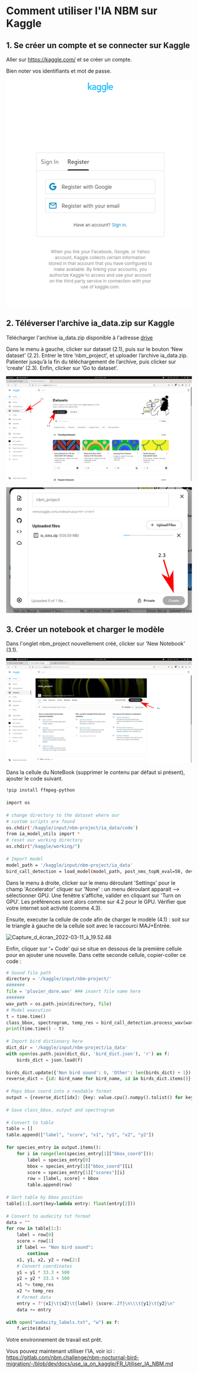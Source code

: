 # Comment utiliser l'IA NBM sur Kaggle

## 1. Se créer un compte et se connecter sur Kaggle

Aller sur https://kaggle.com/ et se créer un compte.

Bien noter vos identifiants et mot de passe.

![](./000_kaggle_login.png)

## 2. Téléverser l’archive ia_data.zip sur Kaggle

Télécharger l'archive ia\_data.zip disponible à l'adresse [drive](https://drive.google.com/drive/folders/15k_wi3ci1QbVysdBDAmXE_ZGj4NnXmk1?usp=sharing)

Dans le menu à gauche, clicker sur dataset (2.1), puis sur le bouton ‘New dataset’ (2.2).
Entrer le titre ‘nbm_project’, et uploader l’archive ia_data.zip.
Patienter jusqu’à la fin du téléchargement de l’archive, puis clicker sur ‘create’ (2.3).
Enfin, clicker sur ‘Go to dataset’.

![](./002_create_new_dataset_button.png)

![](./003_upload_dataset.png)

## 3. Créer un notebook et charger le modèle

Dans l'onglet nbm_project nouvellement créé, clicker sur 'New Notebook' (3.1).

![](./004_create_new_notebook.png)

Dans la cellule du NoteBook (supprimer le contenu par défaut si présent), ajouter le code suivant.

```bash
!pip install ffmpeg-python

import os

# change directory to the dataset where our
# custom scripts are found
os.chdir('/kaggle/input/nbm-project/ia_data/code')
from ia_model_utils import *
# reset our working directory
os.chdir("/kaggle/working/")

# Import model
model_path = '/kaggle/input/nbm-project/ia_data'
bird_call_detection = load_model(model_path, post_nms_topN_eval=50, device='cuda')
```

Dans le menu à droite, clicker sur le menu déroulant 'Settings' pour le champ 'Accelerator' cliquer sur 'None' : un menu déroulant apparait --> sélectionner GPU. Une fenêtre s'affiche, valider en cliquant sur 'Turn on GPU'. Les préférences sont alors comme sur 4.2 pour le GPU. Vérifier que votre internet soit activité (comme 4.3).

Ensuite, executer la cellule de code afin de charger le modèle (4.1) : soit sur le triangle à gauche de la cellule soit avec le raccourci MAJ+Entrée. 

![Capture_d_écran_2022-03-11_à_19.52.48](/uploads/a4924d0e4b9974546a34960dce1e7307/Capture_d_écran_2022-03-11_à_19.52.48.png)

Enfin, cliquer sur '+ Code' qui se situe en dessous de la première cellule pour en ajouter une nouvelle. Dans cette seconde cellule, copier-coller ce code : 

```python
# Sound file path
directory = '/kaggle/input/nbm-project/'
#######
file = 'pluvier_dore.wav' ### insert file name here
#######
wav_path = os.path.join(directory, file)
# Model execution
t = time.time()
class_bbox, spectrogram, temp_res = bird_call_detection.process_wav(wav_path, min_score=0.5)
print(time.time() - t)

# Import bird dictionary here
dict_dir = '/kaggle/input/nbm-project/ia_data'
with open(os.path.join(dict_dir, 'bird_dict.json'), 'r') as f:
    birds_dict = json.load(f)

birds_dict.update({'Non bird sound': 0, 'Other': len(birds_dict) + 1})
reverse_dict = {id: bird_name for bird_name, id in birds_dict.items()}

# Maps bbox coord into a readable format
output = {reverse_dict[idx]: {key: value.cpu().numpy().tolist() for key, value in class_bbox[str(idx)].items()} for idx in range(len(reverse_dict)) if len(class_bbox[str(idx)]['bbox_coord']) > 0}

# Save class_bbox, output and spectrogram

# Convert to table
table = []
table.append(["label", "score", "x1", "y1", "x2", "y2"])

for species_entry in output.items():
    for i in range(len(species_entry[1]["bbox_coord"])):
        label = species_entry[0]
        bbox = species_entry[1]["bbox_coord"][i]
        score = species_entry[1]["scores"][i]
        row = [label, score] + bbox
        table.append(row)

# Sort table by bbox position
table[1:].sort(key=lambda entry: float(entry[2]))

# Convert to audacity txt format
data = ""
for row in table[1:]:
    label = row[0]
    score = row[1]
    if label == "Non bird sound":
        continue
    x1, y1, x2, y2 = row[2:]
    # Convert coordinates
    y1 = y1 * 33.3 + 500
    y2 = y2 * 33.3 + 500
    x1 *= temp_res
    x2 *= temp_res
    # Format data
    entry = f"{x1}\t{x2}\t{label} {score:.2f}\n\\\t{y1}\t{y2}\n"
    data += entry

with open("audacity_labels.txt", "w") as f:
    f.write(data)
```

Votre environnement de travail est prêt.

Vous pouvez maintenant utiliser l'IA, voir ici : https://gitlab.com/nbm.challenge/nbm-nocturnal-bird-migration/-/blob/dev/docs/use_ia_on_kaggle/FR_Utiliser_IA_NBM.md

